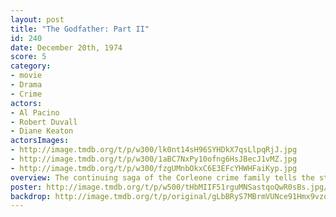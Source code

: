 ```yaml
---
layout: post
title: "The Godfather: Part II"
id: 240
date: December 20th, 1974
score: 5
category:
- movie
- Drama
- Crime
actors:
- Al Pacino
- Robert Duvall
- Diane Keaton
actorsImages:
- http://image.tmdb.org/t/p/w300/lk0nt14sH96SYHDkX7qsLlpqRjJ.jpg
- http://image.tmdb.org/t/p/w300/1aBC7NxPy10ofng6HsJBecJ1vMZ.jpg
- http://image.tmdb.org/t/p/w300/fzgUMnbOkxC6E3EFcYHWHFaiKyp.jpg
overview: The continuing saga of the Corleone crime family tells the story of a young Vito Corleone growing up in Sicily and in 1910s New York; and follows Michael Corleone in the 1950s as he attempts to expand the family business into Las Vegas, Hollywood and Cuba
poster: http://image.tmdb.org/t/p/w500/tHbMIIF51rguMNSastqoQwR0sBs.jpg/
backdrop: http://image.tmdb.org/t/p/original/gLbBRyS7MBrmVUNce91Hmx9vzqI.jpg
---
```

